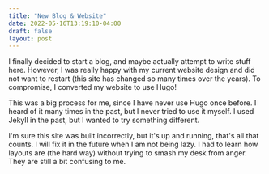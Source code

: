 ```yaml
---
title: "New Blog & Website"
date: 2022-05-16T13:19:10-04:00
draft: false
layout: post
---
```

<p id="post-text">I finally decided to start a blog, and maybe actually attempt to write stuff here. However, I was really happy with my current website design and did not want to restart (this site has changed so many times over the years). To compromise, I converted my website to use Hugo!</p>

<p id="post-text">This was a big process for me, since I have never use Hugo once before. I heard of it many times in the past, but I never tried to use it myself. I used Jekyll in the past, but I wanted to try something different.</p>

<p id="post-text">I'm sure this site was built incorrectly, but it's up and running, that's all that counts. I will fix it in the future when I am not being lazy. I had to learn how layouts are (the hard way) without trying to smash my desk from anger. They are still a bit confusing to me.</p>